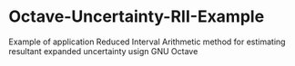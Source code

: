# Octave-Uncertainty-RII-Example
Example of application Reduced Interval Arithmetic method for estimating resultant expanded uncertainty usign GNU Octave
